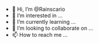 - 👋 Hi, I’m @Rainscario
- 👀 I’m interested in ...
- 🌱 I’m currently learning ...
- 💞️ I’m looking to collaborate on ...
- 📫 How to reach me ...

<!---
Rainscario/Rainscario is a ✨ special ✨ repository because its `README.md` (this file) appears on your GitHub profile.
You can click the Preview link to take a look at your changes.
--->
